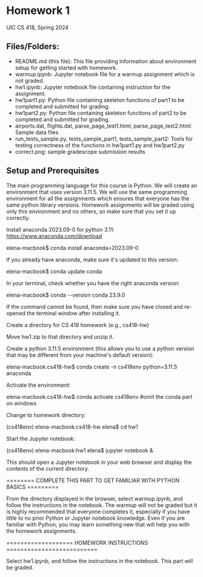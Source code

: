 # Homework 1
UIC CS 418, Spring 2024

## Files/Folders:

* README.md (this file): This file providing information about environment setup for getting started with homework.
* warmup.ipynb: Jupyter notebook file for a warmup assignment which is not graded. 
* hw1.ipynb: Jupyter notebook file containing instruction for the assignment.
* hw1part1.py: Python file containing skeleton functions of part1 to be completed and submitted for grading.
* hw1part2.py: Python file containing skeleton functions of part2 to be completed and submitted for grading.
* airports.dat, flights.dat, parse_page_test1.html, parse_page_test2.html: Sample data files
* run_tests_sample.py, tests_sample_part1, tests_sample_part2: Tools for testing correctness of the functions in hw1part1.py and hw1part2.py
* correct.png: sample gradescope submission results


## Setup and Prerequisites
The main programming language for this course is Python. We will create an environment that uses version 3.11.5. 
We will use the same programming environment for all the assignments which ensures that everyone has the same python library versions. 
Homework assignments will be graded using only this environment and no others, so make sure that you set it up correctly.

Install anaconda 2023.09-0 for python 3.11: https://www.anaconda.com/download

elena-macbook$ conda install anaconda=2023.09-0

If you already have anaconda, make sure it's updated to this version:

elena-macbook$ conda update conda

In your terminal, check whether you have the right anaconda version:

elena-macbook$ conda --version
conda 23.9.0

If the command cannot be found, then make sure you have closed and re-opened the terminal window after installing it.

Create a directory for CS 418 homework (e.g., cs418-hw)

Move hw1.zip to that directory and unzip it.

Create a python 3.11.5 environment (this allows you to use a python version that may be different from your machine's default version):

elena-macbook:cs418-hw$ conda create -n cs418env python=3.11.5 anaconda

Activate the environment:

elena-macbook:cs418-hw$ conda activate cs418env   #omit the conda part on windows

Change to homework directory:

(cs418env) elena-macbook:cs418-hw elena$ cd hw1

Start the Jupyter notebook:

(cs418env) elena-macbook:hw1 elena$ jupyter notebook &

This should open a Jupyter notebook in your web browser and display the contents of the current directory. 

======== COMPLETE THIS PART TO GET FAMILIAR WITH PYTHON BASICS =========

From the directory displayed in the browser, select warmup.ipynb, and follow the instructions in the notebook. The warmup will not be graded but it is highly recommended that everyone completes it, especially if you have little to no prior Python or Jupyter notebook knowledge.  Even if you are familiar with Python, you may learn something new that will help you with the homework assignments.

=================== HOMEWORK INSTRUCTIONS ==========================

Select hw1.ipynb, and follow the instructions in the notebook. This part will be graded.

